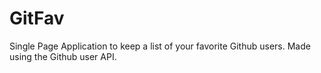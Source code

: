 # GitFav
Single Page Application to keep a list of your favorite Github users. 
Made using the Github user API.
